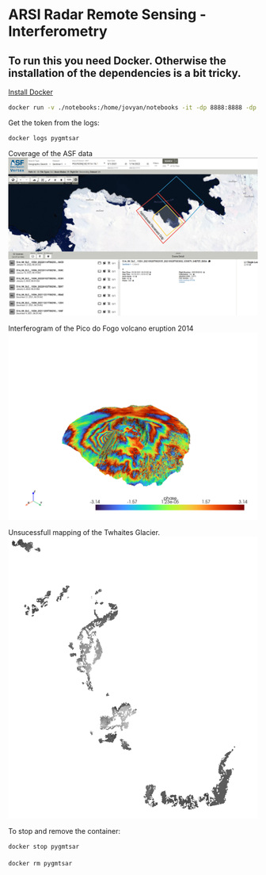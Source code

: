 # ARSI Radar Remote Sensing - Interferometry

## To run this you need Docker. Otherwise the installation of the dependencies is a bit tricky.

[Install Docker](https://docs.docker.com/engine/install/)

```bash
docker run -v ./notebooks:/home/jovyan/notebooks -it -dp 8888:8888 -dp 8787:8787 --restart always --name pygmtsar docker.io/pechnikov/pygmtsar 

```

Get the token from the logs:
```bash
docker logs pygmtsar
```



Coverage of the ASF data
![](notebooks/images/ASF_coverage.png)

Interferogram of the Pico do Fogo volcano eruption 2014
![](notebooks/images/3D_Interferogram.png)

Unsucessfull mapping of the Twhaites Glacier.
![](notebooks/images/TwhaitesGlacier.png)


To stop and remove the container:
```bash
docker stop pygmtsar

docker rm pygmtsar
```